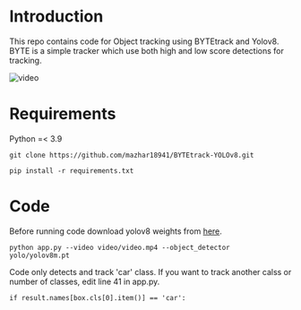 # Introduction
This repo contains code for Object tracking using BYTEtrack and Yolov8. BYTE is a simple tracker which use both high and low score detections for tracking.

![video](https://github.com/user-attachments/assets/c82d486a-93e8-4c10-a38d-cf8fe2cecf3e)

# Requirements
Python =< 3.9
```
git clone https://github.com/mazhar18941/BYTEtrack-YOLOv8.git
```
```
pip install -r requirements.txt
```

# Code
Before running code download yolov8 weights from [here](https://docs.ultralytics.com/models/yolov8/#supported-tasks-and-modes).
```
python app.py --video video/video.mp4 --object_detector yolo/yolov8m.pt
```
Code only detects and track 'car' class. If you want to track another calss or number of classes, edit line 41 in app.py.

```
if result.names[box.cls[0].item()] == 'car':
```
